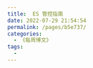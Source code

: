 ```yaml
---
title:  ES 管控指南
date: 2022-07-29 21:54:54
permalink: /pages/b5e737/
categories:
  - 《每周博文》
tags:
  - 
---
```


